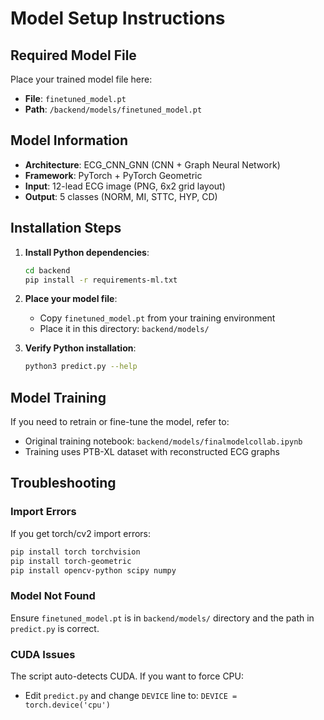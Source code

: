 # Model Setup Instructions

## Required Model File

Place your trained model file here:
- **File**: `finetuned_model.pt`
- **Path**: `/backend/models/finetuned_model.pt`

## Model Information

- **Architecture**: ECG_CNN_GNN (CNN + Graph Neural Network)
- **Framework**: PyTorch + PyTorch Geometric
- **Input**: 12-lead ECG image (PNG, 6x2 grid layout)
- **Output**: 5 classes (NORM, MI, STTC, HYP, CD)

## Installation Steps

1. **Install Python dependencies**:
   ```bash
   cd backend
   pip install -r requirements-ml.txt
   ```

2. **Place your model file**:
   - Copy `finetuned_model.pt` from your training environment
   - Place it in this directory: `backend/models/`

3. **Verify Python installation**:
   ```bash
   python3 predict.py --help
   ```

## Model Training

If you need to retrain or fine-tune the model, refer to:
- Original training notebook: `backend/models/finalmodelcollab.ipynb`
- Training uses PTB-XL dataset with reconstructed ECG graphs

## Troubleshooting

### Import Errors
If you get torch/cv2 import errors:
```bash
pip install torch torchvision
pip install torch-geometric
pip install opencv-python scipy numpy
```

### Model Not Found
Ensure `finetuned_model.pt` is in `backend/models/` directory and the path in `predict.py` is correct.

### CUDA Issues
The script auto-detects CUDA. If you want to force CPU:
- Edit `predict.py` and change `DEVICE` line to: `DEVICE = torch.device('cpu')`
